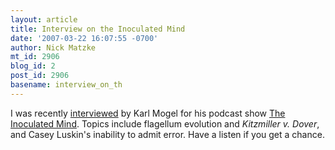 ```yaml
---
layout: article
title: Interview on the Inoculated Mind
date: '2007-03-22 16:07:55 -0700'
author: Nick Matzke
mt_id: 2906
blog_id: 2
post_id: 2906
basename: interview_on_th
---
```

I was recently [interviewed](http://www.inoculatedmind.com/?p=168) by Karl Mogel for his podcast show [The Inoculated Mind](http://www.inoculatedmind.com/).  Topics include flagellum evolution and _Kitzmiller v. Dover_, and Casey Luskin's inability to admit error.  Have a listen if you get a chance.
